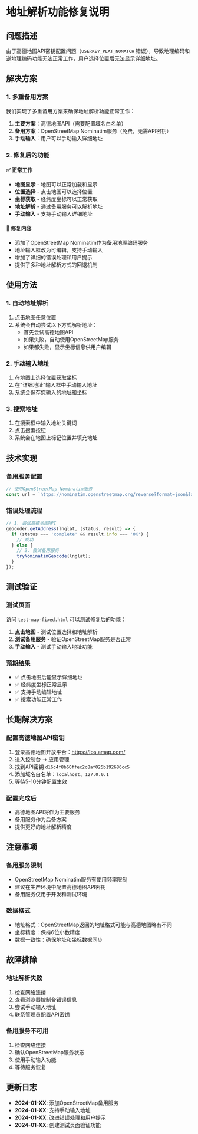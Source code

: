 # 地址解析功能修复说明

## 问题描述

由于高德地图API密钥配置问题（`USERKEY_PLAT_NOMATCH` 错误），导致地理编码和逆地理编码功能无法正常工作，用户选择位置后无法显示详细地址。

## 解决方案

### 1. 多重备用方案

我们实现了多重备用方案来确保地址解析功能正常工作：

1. **主要方案**：高德地图API（需要配置域名白名单）
2. **备用方案**：OpenStreetMap Nominatim服务（免费，无需API密钥）
3. **手动输入**：用户可以手动输入详细地址

### 2. 修复后的功能

#### ✅ 正常工作
- **地图显示** - 地图可以正常加载和显示
- **位置选择** - 点击地图可以选择位置
- **坐标获取** - 经纬度坐标可以正常获取
- **地址解析** - 通过备用服务可以解析地址
- **手动输入** - 支持手动输入详细地址

#### 🔧 修复内容
- 添加了OpenStreetMap Nominatim作为备用地理编码服务
- 地址输入框改为可编辑，支持手动输入
- 增加了详细的错误处理和用户提示
- 提供了多种地址解析方式的回退机制

## 使用方法

### 1. 自动地址解析
1. 点击地图任意位置
2. 系统会自动尝试以下方式解析地址：
   - 首先尝试高德地图API
   - 如果失败，自动使用OpenStreetMap服务
   - 如果都失败，显示坐标信息供用户编辑

### 2. 手动输入地址
1. 在地图上选择位置获取坐标
2. 在"详细地址"输入框中手动输入地址
3. 系统会保存您输入的地址和坐标

### 3. 搜索地址
1. 在搜索框中输入地址关键词
2. 点击搜索按钮
3. 系统会在地图上标记位置并填充地址

## 技术实现

### 备用服务配置
```javascript
// 使用OpenStreetMap Nominatim服务
const url = `https://nominatim.openstreetmap.org/reverse?format=json&lat=${lat}&lon=${lng}&zoom=18&addressdetails=1`;
```

### 错误处理流程
```javascript
// 1. 尝试高德地图API
geocoder.getAddress(lnglat, (status, result) => {
  if (status === 'complete' && result.info === 'OK') {
    // 成功
  } else {
    // 2. 尝试备用服务
    tryNominatimGeocode(lnglat);
  }
});
```

## 测试验证

### 测试页面
访问 `test-map-fixed.html` 可以测试修复后的功能：

1. **点击地图** - 测试位置选择和地址解析
2. **测试备用服务** - 验证OpenStreetMap服务是否正常
3. **手动输入** - 测试手动输入地址功能

### 预期结果
- ✅ 点击地图后能显示详细地址
- ✅ 经纬度坐标正常显示
- ✅ 支持手动编辑地址
- ✅ 搜索功能正常工作

## 长期解决方案

### 配置高德地图API密钥
1. 登录高德地图开放平台：https://lbs.amap.com/
2. 进入控制台 → 应用管理
3. 找到API密钥 `d16c4f8b60ffec2c8af025b192686cc5`
4. 添加域名白名单：`localhost`、`127.0.0.1`
5. 等待5-10分钟配置生效

### 配置完成后
- 高德地图API将作为主要服务
- 备用服务作为后备方案
- 提供更好的地址解析精度

## 注意事项

### 备用服务限制
- OpenStreetMap Nominatim服务有使用频率限制
- 建议在生产环境中配置高德地图API密钥
- 备用服务仅用于开发和测试环境

### 数据格式
- 地址格式：OpenStreetMap返回的地址格式可能与高德地图略有不同
- 坐标精度：保持6位小数精度
- 数据一致性：确保地址和坐标数据同步

## 故障排除

### 地址解析失败
1. 检查网络连接
2. 查看浏览器控制台错误信息
3. 尝试手动输入地址
4. 联系管理员配置API密钥

### 备用服务不可用
1. 检查网络连接
2. 确认OpenStreetMap服务状态
3. 使用手动输入功能
4. 等待服务恢复

## 更新日志

- **2024-01-XX**: 添加OpenStreetMap备用服务
- **2024-01-XX**: 支持手动输入地址
- **2024-01-XX**: 改进错误处理和用户提示
- **2024-01-XX**: 创建测试页面验证功能 